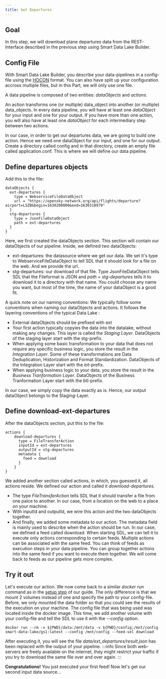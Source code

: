 ```yaml
---
title: Get Departures
---
```


## Goal

In this step, we will download plane departures data from the REST-Interface described in the previous step using Smart Data Lake Builder.

## Config File

With Smart Data Lake Builder, you describe your data-pipelines in a config-file using the [HOCON](https://github.com/lightbend/config/blob/master/HOCON.md) format.
You can also have split up your configuration accross multiple files, but in this Part, we will only use one file.

A data pipeline is composed of two entities: *dataObjects* and *actions*.

An action transforms one (or multiple) data_object into another (or multiple) data_objects.
In every data pipeline, you will have at least one *dataObject* for your input and one for your output.
If you have more than one action, you will also have at least one *dataObject* for each intermediary step between two actions.

In our case, in order to get our departures data, we are going to build one action. Hence we need one dataObject for our input, and one for our output.
Create a directory called config and in that directory, create an empty file called application.conf. This is where we will define our data pipeline.

## Define departures objects
Add this to the file:

    dataObjects {
      ext-departures {
        type = WebserviceFileDataObject
        url = "https://opensky-network.org/api/flights/departure?airport=LSZB&begin=1630200800&end=1630310979"
      }
      stg-departures {
        type = JsonFileDataObject
        path = ext-departures
      }
    }
Here, we first created the dataObjects section. This section will contain our dataObjects of our pipeline.
Inside, we defined two dataObjects:
- ext-departures: the datasource where we get our data. We set it's type to WebserviceFileDataObject to tell SDL that
it should look for a file on the web. And we provide the url.
- stg-departures: our download of that file. Type JsonFileDataObject tells SDL that the Fileformat is JSON and *path = stg-departures*
tells it to download it to a directory with that name. You could choose any name you want, but most of the time, the name of your dataObject is a good fit.

A quick note on our naming conventions: We typically follow some conventions when naming our dataObjects and actions.
It follows the layering conventions of the typical Data Lake :
- External dataObjects should be prefixed with ext
- Your first action typically copyies the data into the datalake, without making any changes. This layer is called the *Staging Layer*.
DataObjects of the staging layer start with the stg-prefix.
- When applying some basic transformation to your data that does not require any specific business logic, you store the result in the *Integration Layer*. 
Some of these transformations are Data Deduplication, Historization and Format Standardization.
DataObjects of the Integration Layer start with the int-prefix.
- When applying business logic to your data, you store the result in the *Business Tranformation Layer*.
DataObjects of the Business Tranformation Layer start with the btl-prefix.

In our case, we simply copy the data exactly as is. Hence, our output dataObject belongs to the Staging-Layer.

## Define download-ext-departures
After the dataObjects section, put this to the file:

    actions {
        download-departures {
          type = FileTransferAction
          inputId = ext-departures
          outputId = stg-departures
          metadata {
            feed = download
          }
        }
    }

We added another section called actions, in which, you guessed it, all actions reside.
We defined our action and called it *download-departures*.
- The type *FileTransferAction* tells SDL that it should transfer a file from one palce to another.
In our case, from a location on the web to a place on your machine.
- With inputId and outputId, we wire this action and the two dataObjects together.
- And finally, we added some metadata to our action. The metadata field is mainly used to describe when the action should be run.
In our case, we defined a feed called download. When starting SDL, we can tell it to execute only actions corresponding to certain feeds.
Multiple actions can be associated with the same feed. You can think of feeds as execution steps in your data pipeline.
You can group together actions into the same feed if you want to execute them together. We will come back to feeds as our pipeline gets more complex.


## Try it out

Let's execute our action. We now come back to a similar *docker run* command as in the [setup step](getting-started/setup.md) of our guide.
The only difference is that we mount 2 volumes instead of one and specify the path to your config-file.
Before, we only mounted the data folder so that you could see the results of the execution on your machine.
The config file that was being used was located inside the docker image.
This time, we add another volume with your config-file and tell the SDL to use it with the *--config* option.

    docker run --rm -v ${PWD}/data:/mnt/data -v ${PWD}/config:/mnt/config smart-data-lake/gs1:latest --config /mnt/config --feed-sel download

After executing it, you will see the file *data/ext_departures/result.json* has been replaced with the output of your pipeline.
:::info
Since both web-servers are freely available on the internet, they might restrict your traffic if you try to download the same file over and over again.
:::

**Congratulations!** You just executed your first feed! Now let's get our second input data source...


